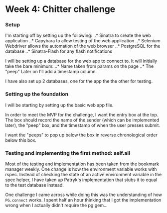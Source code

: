 # Week 4: Chitter challenge

### Setup

I'm starting off by setting up the following:
..* Sinatra to create the web application
..* Capybara to allow testing of the web application
..* Selenium Webdriver allows the automation of the web browser
..* PostgreSQL for the database
..* Sinatra-Flash for any flash notifications

I will be setting up a database for the web app to connect to. It will initially take the bare minimum:
..* Name taken from params on the page
..* The "peep"
Later on I'll add a timestamp column.

I have also set up 2 databases, one for the app the the other for testing.

### Setting up the foundation

I will be starting by setting up the basic web app file.

In order to meet the MVP for the challenge, I want the entry box at the top. The box should record the name of the sender (which can be implemented later), the "peep" box, and the timestamp of when the user presses submit.

I want the "peeps" to pop up below the box in reverse chronological order below this box.

### Testing and implementing the first method: self.all

Most of the testing and implementation has been taken from the bookmark manager weekly. One change is how the environment variable works with rspec. Instead of checking the state of an active environment variable in the spec helper, I have taken up Patryk's implementation that stubs it to equal to the test database instead.

One challenge I came across while doing this was the understanding of how `PG.connect` works. I spent half an hour thinking that I got the implementation wrong when I actually didn't require the pg gem...

###

